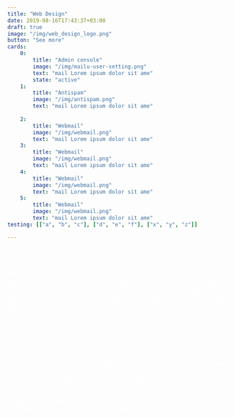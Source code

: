 ```yaml
---
title: "Web Design"
date: 2019-08-16T17:43:37+03:00
draft: true
image: "/img/web_design_logo.png"
button: "See more"
cards:
    0:
        title: "Admin console"
        image: "/img/mailu-user-setting.png"
        text: "mail Lorem ipsum dolor sit ame"
        state: "active"
    1:
        title: "Antispam"
        image: "/img/antispam.png"
        text: "mail Lorem ipsum dolor sit ame"
        
    2:
        title: "Webmail"
        image: "/img/webmail.png"
        text: "mail Lorem ipsum dolor sit ame"
    3:
        title: "Webmail"
        image: "/img/webmail.png"
        text: "mail Lorem ipsum dolor sit ame"
    4:
        title: "Webmail"
        image: "/img/webmail.png"
        text: "mail Lorem ipsum dolor sit ame"
    5:
        title: "Webmail"
        image: "/img/webmail.png"
        text: "mail Lorem ipsum dolor sit ame"
testing: [["a", "b", "c"], ["d", "e", "f"], ["x", "y", "z"]]

---
```


<span style="color:white;">
Design Lorem ipsum dolor sit amet, consectetur adipiscing elit, sed do eiusmod tempor incididunt ut labore et dolore magna aliqua. Tempus iaculis urna id volutpat lacus laoreet non curabitur. Sit amet facilisis magna etiam tempor orci. Sapien eget mi proin sed libero. Nibh sed pulvinar proin gravida. In metus vulputate eu scelerisque felis. Varius duis at consectetur lorem donec massa sapien faucibus et. Eget nulla facilisi etiam dignissim diam quis enim lobortis. Egestas integer eget aliquet nibh praesent tristique magna sit amet. Aliquet nec ullamcorper sit amet risus. Eros donec ac odio tempor orci dapibus ultrices in. Vitae proin sagittis nisl rhoncus. Turpis egestas sed tempus urna et pharetra pharetra. Porta nibh venenatis cras sed felis eget.</span>

<span style="color:white">
Ac tincidunt vitae semper quis. Odio ut enim blandit volutpat maecenas volutpat blandit aliquam. Morbi tristique senectus et netus et malesuada fames. Egestas congue quisque egestas diam in arcu. Neque gravida in fermentum et. A condimentum vitae sapien pellentesque. Sed cras ornare arcu dui vivamus arcu felis bibendum ut. Condimentum id venenatis a condimentum vitae sapien pellentesque habitant morbi. Lorem donec massa sapien faucibus et molestie ac feugiat sed. Id nibh tortor id aliquet. Malesuada fames ac turpis egestas maecenas pharetra. Morbi tristique senectus et netus. In nibh mauris cursus mattis molestie a. Egestas erat imperdiet sed euismod. Sem nulla pharetra diam sit amet nisl suscipit adipiscing. Tincidunt id aliquet risus feugiat in ante metus dictum at. Nisl condimentum id venenatis a condimentum.</span>